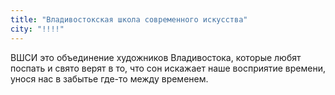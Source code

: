 ```yaml
---
title: "Владивостокская школа современного искусства"
city: "!!!!"
---
```


ВШСИ это объединение художников Владивостока, которые любят поспать и свято верят в то, что сон искажает наше восприятие времени, унося нас в забытье где-то между временем.
